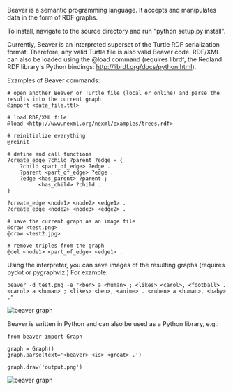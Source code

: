 Beaver is a semantic programming language. It accepts and manipulates data in the form of RDF graphs.

To install, navigate to the source directory and run "python setup.py install".

Currently, Beaver is an interpreted superset of the Turtle RDF serialization format. Therefore, any valid 
Turtle file is also valid Beaver code. RDF/XML can also be loaded using the @load command (requires librdf,
the Redland RDF library's Python bindings: http://librdf.org/docs/python.html).


Examples of Beaver commands:

    # open another Beaver or Turtle file (local or online) and parse the results into the current graph
    @import <data_file.ttl>

    # load RDF/XML file
    @load <http://www.nexml.org/nexml/examples/trees.rdf>

    # reinitialize everything
    @reinit
    
    # define and call functions
    ?create_edge ?child ?parent ?edge = {
        ?child <part_of_edge> ?edge .
        ?parent <part_of_edge> ?edge .
        ?edge <has_parent> ?parent ;
              <has_child> ?child .
    }
    
    ?create_edge <node1> <node2> <edge1> .
    ?create_edge <node2> <node3> <edge2> .

    # save the current graph as an image file
    @draw <test.png>
    @draw <test2.jpg>

    # remove triples from the graph
    @del <node1> <part_of_edge> <edge1> .


Using the interpreter, you can save images of the resulting graphs (requires pydot or pygraphviz.) For example:

    beaver -d test.png -e "<ben> a <human> ; <likes> <carol>, <football> . <carol> a <human> ; <likes> <ben>, <anime> . <ruben> a <human>, <baby> ."

![beaver graph](http://i.imgur.com/A067V.jpg)

Beaver is written in Python and can also be used as a Python library, e.g.:

    from beaver import Graph
    
    graph = Graph()
    graph.parse(text='<beaver> <is> <great> .')
    
    graph.draw('output.png')

![beaver graph](http://i.imgur.com/qQZMK.jpg)